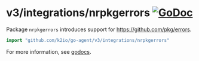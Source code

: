 # v3/integrations/nrpkgerrors [![GoDoc](https://godoc.org/github.com/k2io/go-agent/v3/integrations/nrpkgerrors?status.svg)](https://godoc.org/github.com/k2io/go-agent/v3/integrations/nrpkgerrors)

Package `nrpkgerrors` introduces support for https://github.com/pkg/errors.

```go
import "github.com/k2io/go-agent/v3/integrations/nrpkgerrors"
```

For more information, see
[godocs](https://godoc.org/github.com/k2io/go-agent/v3/integrations/nrpkgerrors).
